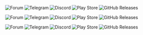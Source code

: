 ![[Forum](https://img.shields.io/badge/Questions%3F-Join%20our%20forum-blue?style=flat)](https://forum.andronix.app)
![[Telegram](https://img.shields.io/badge/Join%20us%20on-Telegram-blue?style=flat&logo=telegram)](https://t.me/AndronixApp)
![[Discord](https://img.shields.io/badge/Join%20us%20on-Discord-blue?style=flat&logo=discord)](https://discord.gg/jywhBH4)
![[Play Store](https://img.shields.io/badge/Download-Google%20Play-orange?style=flat&logo=google-play)](https://play.google.com/]store/apps/details?id=studio.com.techriz.andronix)
![[GitHub Releases](https://img.shields.io/badge/Download-GitHub%20Releases-orange?style=flat&logo=github)]()


![[Forum](https://img.shields.io/badge/Questions%3F-Join%20our%20forum-blue?style=flat-square)](https://forum.andronix.app)
![[Telegram](https://img.shields.io/badge/Join%20us%20on-Telegram-blue?style=flat-square&logo=telegram)](https://t.me/AndronixApp)
![[Discord](https://img.shields.io/badge/Join%20us%20on-Discord-blue?style=flat-square&logo=discord)](https://discord.gg/jywhBH4)
![[Play Store](https://img.shields.io/badge/Download-Google%20Play-orange?style=flat-square&logo=google-play)]()
![[GitHub Releases](https://img.shields.io/badge/Download-GitHub%20Releases-orange?style=flat-square&logo=github)]()


![[Forum](https://img.shields.io/badge/Questions%3F-Join%20our%20forum-blue?style=for-the-badge)](https://forum.andronix.app)
![[Telegram](https://img.shields.io/badge/Join%20us%20on-Telegram-blue?style=for-the-badge&logo=telegram)](https://t.me/AndronixApp)
![[Discord](https://img.shields.io/badge/Join%20us%20on-Discord-blue?style=for-the-badge&logo=discord)](https://discord.gg/jywhBH4)
![[Play Store](https://img.shields.io/badge/Download-Google%20Play-orange?style=for-the-badge&logo=google-play)](https://play.google.com/store/apps/details?id=studio.com.techriz.andronix)
![[GitHub Releases](https://img.shields.io/badge/Download-GitHub%20Releases-orange?style=for-the-badge&logo=github)]()